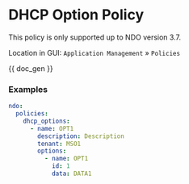 # DHCP Option Policy

This policy is only supported up to NDO version 3.7.

Location in GUI:
`Application Management` » `Policies`

{{ doc_gen }}

### Examples

```yaml
ndo:
  policies:
    dhcp_options:
      - name: OPT1
        description: Description
        tenant: MSO1
        options:
          - name: OPT1
            id: 1
            data: DATA1
```
